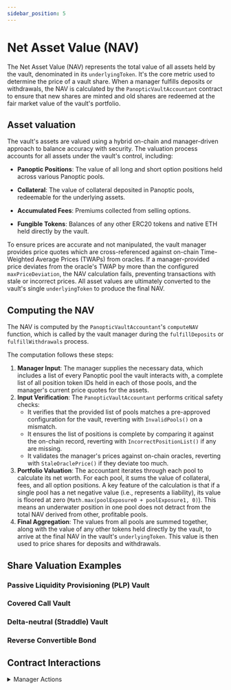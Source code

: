 ```yaml
---
sidebar_position: 5
---
```


# Net Asset Value (NAV)

The Net Asset Value (NAV) represents the total value of all assets held by the vault, denominated in its `underlyingToken`. 
It's the core metric used to determine the price of a vault share. 
When a manager fulfills deposits or withdrawals, the NAV is calculated by the `PanopticVaultAccountant` contract to ensure that new shares are minted and old shares are redeemed at the fair market value of the vault's portfolio.

## Asset valuation

The vault's assets are valued using a hybrid on-chain and manager-driven approach to balance accuracy with security. The valuation process accounts for all assets under the vault's control, including:

- **Panoptic Positions**: The value of all long and short option positions held across various Panoptic pools.

- **Collateral**: The value of collateral deposited in Panoptic pools, redeemable for the underlying assets.

- **Accumulated Fees**: Premiums collected from selling options.

- **Fungible Tokens**: Balances of any other ERC20 tokens and native ETH held directly by the vault.

To ensure prices are accurate and not manipulated, the vault manager provides price quotes which are cross-referenced against on-chain Time-Weighted Average Prices (TWAPs) from oracles.
If a manager-provided price deviates from the oracle's TWAP by more than the configured `maxPriceDeviation`, the NAV calculation fails, preventing transactions with stale or incorrect prices.
All asset values are ultimately converted to the vault's single `underlyingToken` to produce the final NAV.


## Computing the NAV

The NAV is computed by the `PanopticVaultAccountant`'s `computeNAV` function, which is called by the vault manager during the `fulfillDeposits` or `fulfillWithdrawals` process.

The computation follows these steps:
1.  **Manager Input**: The manager supplies the necessary data, which includes a list of every Panoptic pool the vault interacts with, a complete list of all position token IDs held in each of those pools, and the manager's current price quotes for the assets.
2.  **Input Verification**: The `PanopticVaultAccountant` performs critical safety checks:
    * It verifies that the provided list of pools matches a pre-approved configuration for the vault, reverting with `InvalidPools()` on a mismatch.
    * It ensures the list of positions is complete by comparing it against the on-chain record, reverting with `IncorrectPositionList()` if any are missing.
    * It validates the manager's prices against on-chain oracles, reverting with `StaleOraclePrice()` if they deviate too much.
3.  **Portfolio Valuation**: The accountant iterates through each pool to calculate its net worth. For each pool, it sums the value of collateral, fees, and all option positions. A key feature of the calculation is that if a single pool has a net negative value (i.e., represents a liability), its value is floored at zero (`Math.max(poolExposure0 + poolExposure1, 0)`). This means an underwater position in one pool does not detract from the total NAV derived from other, profitable pools.
4.  **Final Aggregation**: The values from all pools are summed together, along with the value of any other tokens held directly by the vault, to arrive at the final NAV in the vault's `underlyingToken`. This value is then used to price shares for deposits and withdrawals.

## Share Valuation Examples

### Passive Liquidity Provisioning (PLP) Vault

### Covered Call Vault

### Delta-neutral (Straddle) Vault

### Reverse Convertible Bond

## Contract Interactions

<details>
<summary>Manager Actions</summary>

### `computeNAV()`
A view function on the `PanopticVaultAccountant` contract that calculates the vault's total Net Asset Value (NAV) in terms of its `underlyingToken`. While not called directly, the **manager is responsible for constructing its `managerInput` payload**, which is passed into `fulfillDeposits()` and `fulfillWithdrawals()`. This function serves as the on-chain valuation engine for the vault. 

```solidity
function computeNAV(
    address vault,
    address underlyingToken,
    bytes calldata managerInput
) external view returns (uint256 nav);
````

-----

**Parameters:**

  - `vault`: The address of the `HypoVault` being valued.
  - `underlyingToken`: The ERC20 token in which the NAV should be denominated.
  - `managerInput`: A `bytes` string containing the `abi.encode`d data required for the calculation. The manager must provide:
      - **`ManagerPrices[]`**: The manager's current price quotes for each asset pool.
      - **`PoolInfo[]`**: A struct array describing every Panoptic pool the vault uses. The hash of this data must match a pre-approved configuration stored in the accountant contract.
      - **`TokenId[][]`**: A complete, two-dimensional array of every Panoptic position NFT owned by the vault, organized by pool.

**Notes:**

  - This function includes several **critical safety checks**. The manager's transaction will revert if the provided list of pools is invalid (`InvalidPools`), the list of positions is incomplete (`IncorrectPositionList`), or the manager's prices deviate too far from the on-chain oracles (`StaleOraclePrice`).
  - As a **view function**, it can be called off-chain at any time for reporting purposes without incurring gas fees.

</details>


